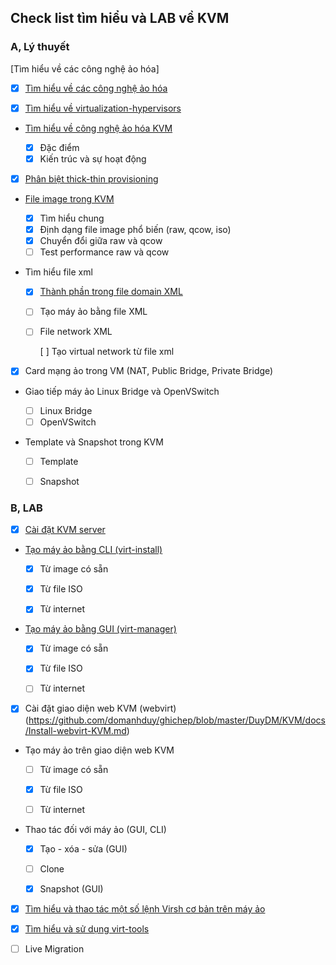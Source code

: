 ## Check list tìm hiểu và LAB về KVM

### A, Lý thuyết

[Tìm hiểu về các công nghệ ảo hóa]
- [x] [Tìm hiểu về các công nghệ ảo hóa](https://github.com/domanhduy/ghichep/blob/master/DuyDM/KVM/docs/Create-VM-CLI.md)

- [x] [Tìm hiểu về virtualization-hypervisors](https://github.com/domanhduy/ghichep/blob/master/DuyDM/KVM/docs/Virtualization-hypervisors.md)

- [Tìm hiểu về công nghệ ảo hóa KVM](https://github.com/domanhduy/ghichep/blob/master/DuyDM/KVM/docs/Tim-hieu-ve-cong-nghe-KVM.md)

	+ [x] Đặc điểm
	+ [x] Kiến trúc và sự hoạt động

- [x] [Phân biệt thick-thin provisioning](https://github.com/domanhduy/ghichep/blob/master/DuyDM/KVM/docs/Phan-biet-thin-thick-provisioning.md)

- [File image trong KVM](https://github.com/domanhduy/ghichep/blob/master/DuyDM/KVM/docs/Phan-biet-raw-qcow-iso-cua-image.md)
	+ [x] Tìm hiểu chung
	+ [x] Định dạng file image phổ biến (raw, qcow, iso)
	+ [x] Chuyển đổi giữa raw và qcow
	+ [ ] Test performance raw và qcow
	
- Tìm hiểu file xml

	+ [x] [Thành phần trong file domain XML](https://github.com/domanhduy/ghichep/blob/master/DuyDM/KVM/docs/T%C3%ACm%20hi%E1%BB%83u%20v%E1%BB%81%20file%20XML.md)
	+ [ ] Tạo máy ảo bằng file XML
	+ [ ] File network XML
	
		[ ] Tạo virtual network từ file xml
		
- [x] Card mạng ảo trong VM (NAT, Public Bridge, Private Bridge)

- Giao tiếp máy ảo Linux Bridge và OpenVSwitch

	+ [ ] Linux Bridge
	+ [ ] OpenVSwitch
	
- Template và Snapshot trong KVM

	+ [ ] Template
	+ [ ] Snapshot
	

	
### B, LAB
	
- [x] [Cài đặt KVM server](https://github.com/domanhduy/ghichep/blob/master/DuyDM/KVM/docs/Install-KVM-server.md)

- [Tạo máy ảo bằng CLI (virt-install)](https://github.com/domanhduy/ghichep/blob/master/DuyDM/KVM/docs/Create-VM-CLI.md)

	+ [x] Từ image có sẵn
	
	+ [x] Từ file ISO
	
	+ [x] Từ internet

- [Tạo máy ảo bằng GUI (virt-manager)](https://github.com/domanhduy/ghichep/blob/master/DuyDM/KVM/docs/Create-VM-GUI.md)

	+ [x] Từ image có sẵn
	
	+ [x] Từ file ISO
	
	+ [ ] Từ internet
	
- [x] Cài đặt giao diện web KVM (webvirt)(https://github.com/domanhduy/ghichep/blob/master/DuyDM/KVM/docs/Install-webvirt-KVM.md)

- Tạo máy ảo trên giao diện web KVM

	+ [ ] Từ image có sẵn
	
	+ [x] Từ file ISO
	
	+ [ ] Từ internet

- Thao tác đối với máy ảo (GUI, CLI)

	+ [x] Tạo - xóa - sửa (GUI)
	
	+ [ ] Clone
	
	+ [x] Snapshot (GUI)

- [x] [Tìm hiểu và thao tác một số lệnh Virsh cơ bản trên máy ảo](https://github.com/domanhduy/ghichep/blob/master/DuyDM/KVM/docs/Virsh-command-basic.md)

- [x] [Tìm hiểu và sử dụng virt-tools](https://github.com/domanhduy/ghichep/blob/master/DuyDM/KVM/docs/Tim-hieu-virt-tools.md)

- [ ] Live Migration









